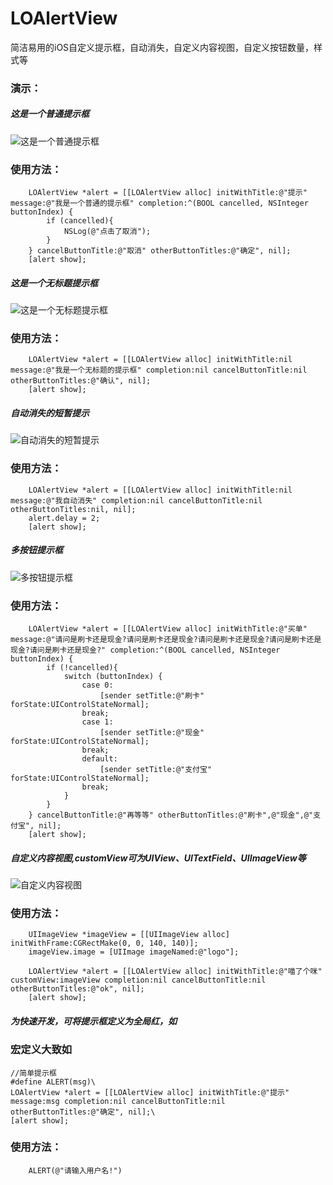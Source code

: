 # LOAlertView
简洁易用的iOS自定义提示框，自动消失，自定义内容视图，自定义按钮数量，样式等

### 演示：
##### 这是一个普通提示框

![这是一个普通提示框](https://github.com/laoou002/LOAlertView/blob/master/boke001.png)

### 使用方法：
```objc
    LOAlertView *alert = [[LOAlertView alloc] initWithTitle:@"提示" message:@"我是一个普通的提示框" completion:^(BOOL cancelled, NSInteger buttonIndex) {
        if (cancelled){
            NSLog(@"点击了取消");
        }
    } cancelButtonTitle:@"取消" otherButtonTitles:@"确定", nil];
    [alert show];
```

##### 这是一个无标题提示框

![这是一个无标题提示框](https://github.com/laoou002/LOAlertView/blob/master/boke002.png)

### 使用方法：
```objc
    LOAlertView *alert = [[LOAlertView alloc] initWithTitle:nil message:@"我是一个无标题的提示框" completion:nil cancelButtonTitle:nil otherButtonTitles:@"确认", nil];
    [alert show];
```

##### 自动消失的短暂提示

![自动消失的短暂提示](https://github.com/laoou002/LOAlertView/blob/master/boke003.png)

### 使用方法：
```objc
    LOAlertView *alert = [[LOAlertView alloc] initWithTitle:nil message:@"我自动消失" completion:nil cancelButtonTitle:nil otherButtonTitles:nil, nil];
    alert.delay = 2;
    [alert show];
```


##### 多按钮提示框

![多按钮提示框](https://github.com/laoou002/LOAlertView/blob/master/boke004.png)

### 使用方法：
```objc
    LOAlertView *alert = [[LOAlertView alloc] initWithTitle:@"买单" message:@"请问是刷卡还是现金?请问是刷卡还是现金?请问是刷卡还是现金?请问是刷卡还是现金?请问是刷卡还是现金?" completion:^(BOOL cancelled, NSInteger buttonIndex) {
        if (!cancelled){
            switch (buttonIndex) {
                case 0:
                    [sender setTitle:@"刷卡" forState:UIControlStateNormal];
                break;
                case 1:
                    [sender setTitle:@"现金" forState:UIControlStateNormal];
                break;
                default:
                    [sender setTitle:@"支付宝" forState:UIControlStateNormal];
                break;
            }
        }
    } cancelButtonTitle:@"再等等" otherButtonTitles:@"刷卡",@"现金",@"支付宝", nil];
    [alert show];
```

##### 自定义内容视图,customView可为UIView、UITextField、UIImageView等

![自定义内容视图](https://github.com/laoou002/LOAlertView/blob/master/boke005.png)

### 使用方法：
```objc
    UIImageView *imageView = [[UIImageView alloc] initWithFrame:CGRectMake(0, 0, 140, 140)];
    imageView.image = [UIImage imageNamed:@"logo"];
            
    LOAlertView *alert = [[LOAlertView alloc] initWithTitle:@"喵了个咪" customView:imageView completion:nil cancelButtonTitle:nil otherButtonTitles:@"ok", nil];
    [alert show];
```

##### 为快速开发，可将提示框定义为全局红，如

### 宏定义大致如
```objc
//简单提示框
#define ALERT(msg)\
LOAlertView *alert = [[LOAlertView alloc] initWithTitle:@"提示" message:msg completion:nil cancelButtonTitle:nil     otherButtonTitles:@"确定", nil];\
[alert show];
```

### 使用方法：
```objc
    ALERT(@"请输入用户名!")
```

